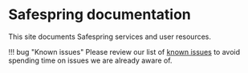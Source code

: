 # Safespring documentation

This site documents Safespring services and user resources.


!!! bug "Known issues"
    Please review our list of [known issues][ki] to avoid spending time on issues
    we are already aware of.

[ki]:service/known_issues/

